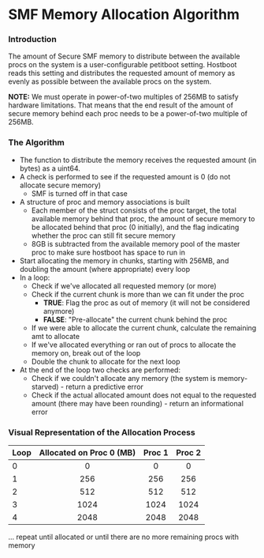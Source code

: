 # SMF Memory Allocation Algorithm

### Introduction
The amount of Secure SMF memory to distribute between the available procs on the system
is a user-configurable petitboot setting. Hostboot reads this setting and distributes
the requested amount of memory as evenly as possible between the available procs on the
system.

**NOTE:** We must operate in power-of-two multiples of 256MB to satisfy hardware limitations. That means that the end result of the amount of secure memory behind each proc needs to be a power-of-two multiple of 256MB.

### The Algorithm
* The function to distribute the memory receives the requested amount (in bytes) as a uint64.
* A check is performed to see if the requested amount is 0 (do not allocate secure memory)
  * SMF is turned off in that case
* A structure of proc and memory associations is built
  * Each member of the struct consists of the proc target, the total available memory behind that proc, the amount of secure memory to be allocated behind that proc (0 initially), and the flag indicating whether the proc can still fit secure memory
  * 8GB is subtracted from the available memory pool of the master proc to make sure hostboot has space to run in
* Start allocating the memory in chunks, starting with 256MB, and doubling the amount (where appropriate) every loop
* In a loop:
  * Check if we've allocated all requested memory (or more)
  * Check if the current chunk is more than we can fit under the proc
    * **TRUE**: Flag the proc as out of memory (it will not be considered anymore)
    * **FALSE**: "Pre-allocate" the current chunk behind the proc
  * If we were able to allocate the current chunk, calculate the remaining amt to allocate
  * If we've allocated everything or ran out of procs to allocate the memory on, break out of the loop
  * Double the chunk to allocate for the next loop
* At the end of the loop two checks are performed:
  * Check if we couldn't allocate any memory (the system is memory-starved) - return a predictive error
  * Check if the actual allocated amount does not equal to the requested amount (there may have been rounding) - return an informational error

### Visual Representation of the Allocation Process

| Loop | Allocated on Proc 0 (MB) | Proc 1  | Proc 2|
| -----|:------------------------:| :------:|:-----:|
| 0    |  0                       | 0       | 0     |
| 1    |  256                     | 256     | 256   |
| 2    |  512                     | 512     | 512   |
| 3    |  1024                    | 1024    | 1024  |
| 4    |  2048                    | 2048    | 2048  |
... repeat until allocated or until there are no more remaining procs with memory
